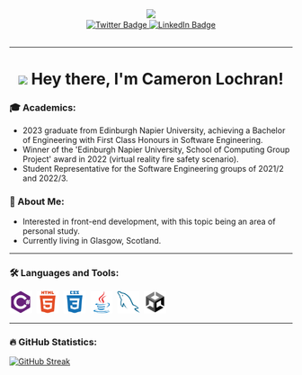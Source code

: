 <div id="header" align="center">
  <img src="https://i.imgur.com/LqL6xKM.jpeg" width="250"/>
</div>

<div id="badges" align="center">
  <a href="https://twitter.com/cameronlochran">
    <img src="https://img.shields.io/badge/Twitter-blue?style=for-the-badge&logo=twitter&logoColor=white" alt="Twitter Badge"/>
  </a>
  <a href="https://discord.com/invite/UNHRcMEcJa">
    <img src="https://img.shields.io/badge/LinkedIn-darkblue?style=for-the-badge&logo=linkedin&logoColor=white" alt="LinkedIn Badge"/>
  </a>
</div>

<div id="views" align="center">
  <img src="https://komarev.com/ghpvc/?username=lochran&style=flat-square&color=blue" alt=""/>
</div>

---

<div id="hello" align="center">
  <h1>
    <img src="https://media.giphy.com/media/hvRJCLFzcasrR4ia7z/giphy.gif" width="30px"/>
    Hey there, I'm Cameron Lochran!
  </h1>
</div>


### 🎓 Academics:

- 2023 graduate from Edinburgh Napier University, achieving a Bachelor of Engineering with First Class Honours in Software Engineering.
- Winner of the 'Edinburgh Napier University, School of Computing Group Project' award in 2022 (virtual reality fire safety scenario).
- Student Representative for the Software Engineering groups of 2021/2 and 2022/3.


### 📌 About Me:

- Interested in front-end development, with this topic being an area of personal study.
- Currently living in Glasgow, Scotland.

---

### :hammer_and_wrench: Languages and Tools:
<div>
  <img src="https://github.com/devicons/devicon/blob/master/icons/csharp/csharp-plain.svg" title="C#" alt="C#" width="40" height="40"/>&nbsp;
  <img src="https://github.com/devicons/devicon/blob/master/icons/html5/html5-plain-wordmark.svg" title="HTML5" alt="HTML" width="40" height="40"/>&nbsp;
  <img src="https://github.com/devicons/devicon/blob/master/icons/css3/css3-plain-wordmark.svg"  title="CSS3" alt="CSS" width="40" height="40"/>&nbsp;
  <img src="https://github.com/devicons/devicon/blob/master/icons/java/java-original.svg" title="Java" alt="Java" width="40" height="40"/>&nbsp;
  <img src="https://github.com/devicons/devicon/blob/master/icons/mysql/mysql-plain.svg" title="MySQL"  alt="MySQL" width="40" height="40"/>&nbsp;
  <img src="https://github.com/devicons/devicon/blob/master/icons/unity/unity-original.svg" title="Unity"  alt="Unity" width="40" height="40"/>&nbsp;
</div>

---

### :fire: GitHub Statistics:
[![GitHub Streak](http://github-readme-streak-stats.herokuapp.com?user=lochran&theme=github-dark-blue&date_format=M%20j%5B%2C%20Y%5D)](https://git.io/streak-stats)
